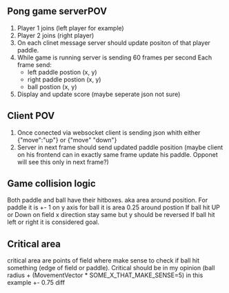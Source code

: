 ## Pong game serverPOV
1. Player 1 joins (left player for example)
2. Player 2 joins (right player)
3. On each clinet message server should update positon of that player paddle.
4. While game is running server is sending 60 frames per second 
	Each frame send:
	 * left paddle postion (x, y)
	 * right paddle postion (x, y)
	 * ball postion (x, y)
5. Display and update score (maybe seperate json not sure)


## Client POV 
1. Once conected via websocket client is sending json whith either {"move":"up"} or {"move" "down"}
2. Server in next frame should send updated paddle position (maybe client on his frontend can in exactly same frame update his paddle. Opponet will see this only in next frame?)


## Game collision logic 
Both paddle and ball have their hitboxes. aka area around position.
For paddle it is +- 1 on y axis 
for ball it is area 0.25 around postion 
If ball hit UP or Down on field x direction stay same but y should be reversed
If ball hit left or right it is considered goal.

## Critical area 
critical area are points of field where make sense to check if ball hit something (edge of field or paddle). 
Critical should be in my opinion (ball radius + (MovementVector * SOME_X_THAT_MAKE_SENSE=5) in this example +- 0.75 diff 
